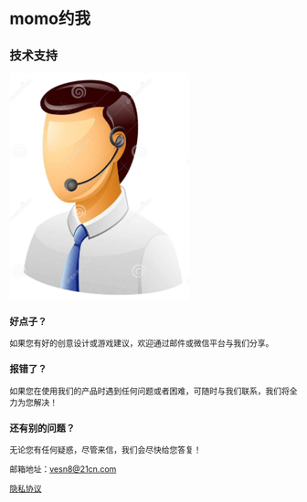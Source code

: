 # momo约我

## 技术支持

 ![image](https://github.com/vesn8/yamf/raw/master/call_man.png)

### 好点子？

如果您有好的创意设计或游戏建议，欢迎通过邮件或微信平台与我们分享。

### 报错了？

如果您在使用我们的产品时遇到任何问题或者困难，可随时与我们联系，我们将全力为您解决！

### 还有别的问题？

无论您有任何疑惑，尽管来信，我们会尽快给您答复！

邮箱地址：vesn8@21cn.com

[隐私协议](https://raw.githubusercontent.com/vesn8/yamf/master/privacy.cmd)
